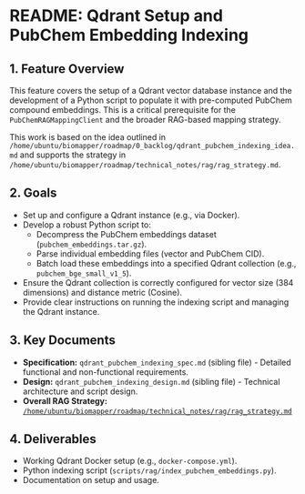 # README: Qdrant Setup and PubChem Embedding Indexing

## 1. Feature Overview

This feature covers the setup of a Qdrant vector database instance and the development of a Python script to populate it with pre-computed PubChem compound embeddings. This is a critical prerequisite for the `PubChemRAGMappingClient` and the broader RAG-based mapping strategy.

This work is based on the idea outlined in `/home/ubuntu/biomapper/roadmap/0_backlog/qdrant_pubchem_indexing_idea.md` and supports the strategy in `/home/ubuntu/biomapper/roadmap/technical_notes/rag/rag_strategy.md`.

## 2. Goals

-   Set up and configure a Qdrant instance (e.g., via Docker).
-   Develop a robust Python script to:
    -   Decompress the PubChem embeddings dataset (`pubchem_embeddings.tar.gz`).
    -   Parse individual embedding files (vector and PubChem CID).
    -   Batch load these embeddings into a specified Qdrant collection (e.g., `pubchem_bge_small_v1_5`).
-   Ensure the Qdrant collection is correctly configured for vector size (384 dimensions) and distance metric (Cosine).
-   Provide clear instructions on running the indexing script and managing the Qdrant instance.

## 3. Key Documents

-   **Specification:** `qdrant_pubchem_indexing_spec.md` (sibling file) - Detailed functional and non-functional requirements.
-   **Design:** `qdrant_pubchem_indexing_design.md` (sibling file) - Technical architecture and script design.
-   **Overall RAG Strategy:** [`/home/ubuntu/biomapper/roadmap/technical_notes/rag/rag_strategy.md`](../technical_notes/rag/rag_strategy.md)

## 4. Deliverables

-   Working Qdrant Docker setup (e.g., `docker-compose.yml`).
-   Python indexing script (`scripts/rag/index_pubchem_embeddings.py`).
-   Documentation on setup and usage.
